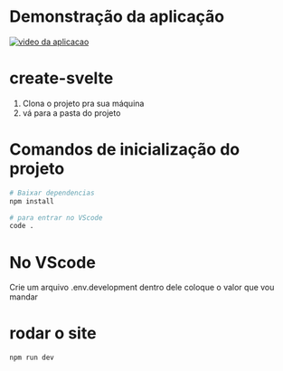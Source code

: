 # Demonstração da aplicação
[![video da aplicacao](https://img.youtube.com/vi/SntDclpf3NE/0.jpg)](https://www.youtube.com/watch?v=SntDclpf3NE)
# create-svelte
1. Clona o projeto pra sua máquina
2. vá para a pasta do projeto

# Comandos de inicialização do projeto
```bash
# Baixar dependencias
npm install 

# para entrar no VScode
code . 
```

# No VScode
Crie um arquivo .env.development
dentro dele coloque o valor que vou mandar


# rodar o site

```bash
npm run dev 
```
